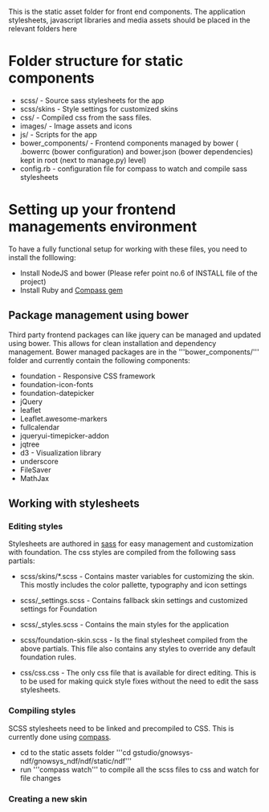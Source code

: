 This is the static asset folder for front end components. The application stylesheets, javascript libraries and media assets should be placed in the relevant folders here

# Folder structure for static components

* scss/ - Source sass stylesheets for the app
* scss/skins - Style settings for customized skins
* css/ - Compiled css from the sass files.
* images/ - Image assets and icons
* js/ - Scripts for the app
* bower_components/ - Frontend components managed by bower ( .bowerrc (bower configuration) and bower.json (bower dependencies) kept in root (next to manage.py) level)
* config.rb - configuration file for compass to watch and compile sass stylesheets

# Setting up your frontend managements environment

To have a fully functional setup for working with these files, you need to install the folllowing:

* Install NodeJS and bower (Please refer point no.6 of INSTALL file of the project)
* Install Ruby and [Compass gem](http://compass-style.org/install/)

## Package management using bower

Third party frontend packages can like jquery can be managed and updated using bower. This allows for clean installation and dependency management. Bower managed packages are in the '''bower_components/''' folder and currently contain the following components:

* foundation - Responsive CSS framework
* foundation-icon-fonts
* foundation-datepicker
* jQuery
* leaflet
* Leaflet.awesome-markers
* fullcalendar
* jqueryui-timepicker-addon
* jqtree
* d3 - Visualization library
* underscore
* FileSaver
* MathJax

## Working with stylesheets

### Editing styles

Stylesheets are authored in [sass](http://sass-lang.com/guide) for easy management and customization with foundation. The css styles are compiled from the following sass partials:

* scss/skins/*.scss - Contains master variables for customizing the skin. This mostly includes the color pallette, typography and icon settings
* scss/_settings.scss - Contains fallback skin settings and customized settings for Foundation
* scss/_styles.scss - Contains the main styles for the application
* scss/foundation-skin.scss - Is the final stylesheet compiled from the above partials. This file also contains any styles to override any default foundation rules.

* css/css.css - The only css file that is available for direct editing. This is to be used for making quick style fixes without the need to edit the sass stylesheets.

### Compiling styles

SCSS stylesheets need to be linked and precompiled to CSS. This is currently done using [compass](http://compass-style.org/).

* cd to the static assets folder '''cd gstudio/gnowsys-ndf/gnowsys_ndf/ndf/static/ndf'''
* run '''compass watch''' to compile all the scss files to css and watch for file changes

### Creating a new skin


